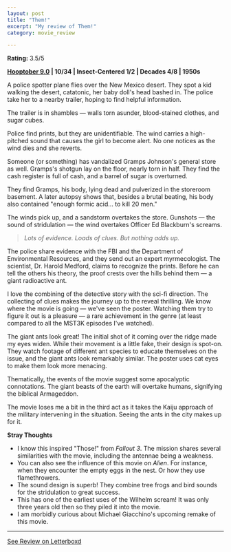 ```yaml
---
layout: post
title: "Them!"
excerpt: "My review of Them!"
category: movie_review

---
```


**Rating:** 3.5/5

<b><a href="https://boxd.it/pOmcY/detail">Hooptober 9.0</a> | 10/34 | Insect-Centered 1/2 | Decades 4/8 | 1950s</b>

A police spotter plane flies over the New Mexico desert. They spot a kid walking the desert, catatonic, her baby doll's head bashed in. The police take her to a nearby trailer, hoping to find helpful information.

The trailer is in shambles — walls torn asunder, blood-stained clothes, and sugar cubes.

Police find prints, but they are unidentifiable. The wind carries a high-pitched sound that causes the girl to become alert. No one notices as the wind dies and she reverts.

Someone (or something) has vandalized Gramps Johnson's general store as well. Gramps's shotgun lay on the floor, nearly torn in half. They find the cash register is full of cash, and a barrel of sugar is overturned. 

They find Gramps, his body, lying dead and pulverized in the storeroom basement. A later autopsy shows that, besides a brutal beating, his body also contained "enough formic acid… to kill 20 men."

The winds pick up, and a sandstorm overtakes the store. Gunshots — the sound of stridulation — the wind overtakes Officer Ed Blackburn's screams.

<blockquote><i>Lots of evidence. Loads of clues. But nothing adds up.</i></blockquote>

The police share evidence with the FBI and the Department of Environmental Resources, and they send out an expert myrmecologist. The scientist, Dr. Harold Medford, claims to recognize the prints. Before he can tell the others his theory, the proof crests over the hills behind them — a giant radioactive ant.

I love the combining of the detective story with the sci-fi direction. The collecting of clues makes the journey up to the reveal thrilling. We know where the movie is going — we've seen the poster. Watching them try to figure it out is a pleasure — a rare achievement in the genre (at least compared to all the MST3K episodes I've watched).

The giant ants look great! The initial shot of it coming over the ridge made my eyes widen. While their movement is a little fake, their design is spot-on. They watch footage of different ant species to educate themselves on the issue, and the giant ants look remarkably similar. The poster uses cat eyes to make them look more menacing.

Thematically, the events of the movie suggest some apocalyptic connotations. The giant beasts of the earth will overtake humans, signifying the biblical Armageddon.

The movie loses me a bit in the third act as it takes the Kaiju approach of the military intervening in the situation. Seeing the ants in the city makes up for it.

<b>Stray Thoughts</b>
* I know this inspired "Those!" from <i>Fallout 3</i>. The mission shares several similarities with the movie, including the antennae being a weakness.
* You can also see the influence of this movie on <i>Alien</i>. For instance, when they encounter the empty eggs in the nest. Or how they use flamethrowers.
* The sound design is superb! They combine tree frogs and bird sounds for the stridulation to great success.
* This has one of the earliest uses of the Wilhelm scream! It was only three years old then so they piled it into the movie.
* I am morbidly curious about Michael Giacchino's upcoming remake of this movie.

<hr>

[See Review on Letterboxd](https://boxd.it/58ITO1)
